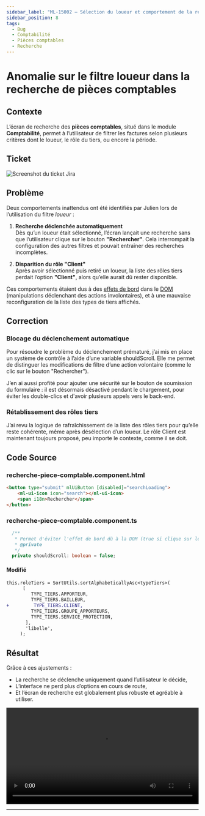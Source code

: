 ```yaml
---
sidebar_label: "ML-15002 – Sélection du loueur et comportement de la recherche"
sidebar_position: 8
tags:
  - Bug
  - Comptabilité
  - Pièces comptables
  - Recherche
---
```


# Anomalie sur le filtre loueur dans la recherche de pièces comptables

## Contexte

L’écran de recherche des **pièces comptables**, situé dans le module **Comptabilité**, permet à l’utilisateur de filtrer les factures selon plusieurs critères dont le loueur, le rôle du tiers, ou encore la période.

## Ticket 

![Screenshot du ticket Jira](/img/fix/ml_15002.png)

## Problème

Deux comportements inattendus ont été identifiés par Julien lors de l’utilisation du filtre *loueur* :

1. **Recherche déclenchée automatiquement**  
   Dès qu’un loueur était sélectionné, l’écran lançait une recherche sans que l’utilisateur clique sur le bouton **"Rechercher"**. Cela interrompait la configuration des autres filtres et pouvait entraîner des recherches incomplètes.

2. **Disparition du rôle "Client"**  
   Après avoir sélectionné puis retiré un loueur, la liste des rôles tiers perdait l’option **"Client"**, alors qu’elle aurait dû rester disponible.

Ces comportements étaient dus à des [effets de bord](../../../glossaire/Vocab.md#effet-de-bord) dans le [DOM](../../../glossaire/Vocab.md#dom) (manipulations déclenchant des actions involontaires), et à une mauvaise reconfiguration de la liste des types de tiers affichés.

## Correction

### Blocage du déclenchement automatique

Pour résoudre le problème du déclenchement prématuré, j’ai mis en place un système de contrôle à l’aide d’une variable shouldScroll.
Elle me permet de distinguer les modifications de filtre d’une action volontaire (comme le clic sur le bouton "Rechercher").

J’en ai aussi profité pour ajouter une sécurité sur le bouton de soumission du formulaire : il est désormais désactivé pendant le chargement, pour éviter les double-clics et d'avoir plusieurs appels vers le back-end.

### Rétablissement des rôles tiers

J’ai revu la logique de rafraîchissement de la liste des rôles tiers pour qu’elle reste cohérente, même après désélection d’un loueur.
Le rôle Client est maintenant toujours proposé, peu importe le contexte, comme il se doit.

## Code Source

### recherche-piece-comptable.component.html

```html
<button type="submit" mlUiButton [disabled]="searchLoading">
    <ml-ui-icon icon="search"></ml-ui-icon>
    <span i18n>Rechercher</span>
</button>
```

### recherche-piece-comptable.component.ts

```ts
  /**
   * Permet d'éviter l'effet de bord dû à la DOM (true si clique sur le bouton 'rechercher' false sinon)
   * @private
   */
  private shouldScroll: boolean = false;
```

#### Modifié

```diff
this.roleTiers = SortUtils.sortAlphabeticallyAsc<typeTiers>(
      [
         TYPE_TIERS.APPORTEUR,
         TYPE_TIERS.BAILLEUR,
+         TYPE_TIERS.CLIENT,
         TYPE_TIERS.GROUPE_APPORTEURS,
         TYPE_TIERS.SERVICE_PROTECTION,
       ],
       'libelle',
     );

```

## Résultat

Grâce à ces ajustements :

- La recherche se déclenche uniquement quand l’utilisateur le décide,
- L’interface ne perd plus d’options en cours de route,
- Et l’écran de recherche est globalement plus robuste et agréable à utiliser.

<video controls width="100%">
  <source src="/videos/ml_15002.mp4" type="video/mp4"/>
  Votre navigateur ne supporte pas la vidéo HTML5.
</video>

---
